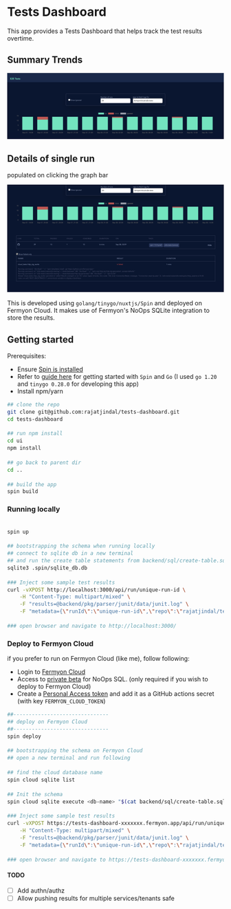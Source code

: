 # Tests Dashboard

This app provides a Tests Dashboard that helps track the test results overtime.

## Summary Trends
![Summary of trends](docs/summary.png)

## Details of single run

populated on clicking the graph bar

![Details of single run](docs/details.png)

This is developed using `golang/tinygo/nuxtjs/Spin` and deployed on Fermyon Cloud. It makes use of Fermyon's NoOps SQLite integration to store the results.

## Getting started

Prerequisites:

- Ensure [Spin is installed](https://developer.fermyon.com/spin/install)
- Refer to [guide here](https://developer.fermyon.com/spin/go-components) for getting started with `Spin` and `Go` (I used `go 1.20` and `tinygo 0.28.0` for developing this app)
- Install npm/yarn


```bash
## clone the repo
git clone git@github.com:rajatjindal/tests-dashboard.git
cd tests-dashboard

## run npm install
cd ui
npm install

## go back to parent dir
cd ..

## build the app
spin build
```

### Running locally

```bash

spin up

## bootstrapping the schema when running locally
## connect to sqlite db in a new terminal
## and run the create table statements from backend/sql/create-table.sql
sqlite3 .spin/sqlite_db.db

### Inject some sample test results
curl -vXPOST http://localhost:3000/api/run/unique-run-id \
	-H "Content-Type: multipart/mixed" \
	-F "results=@backend/pkg/parser/junit/data/junit.log" \
	-F "metadata={\"runId\":\"unique-run-id\",\"repo\":\"rajatjindal/test-reporter\",\"branch\":\"main\",\"format\":\"junit\", \"link\":\"http://link/to/github/actions/or/elsewhere\", \"tags\":\"tag1,tag2\"};type=application/json"

### open browser and navigate to http://localhost:3000/
```

### Deploy to Fermyon Cloud

if you prefer to run on Fermyon Cloud (like me), follow following:

- Login to [Fermyon Cloud](https://cloud.fermyon.com)
- Access to [private beta](https://developer.fermyon.com/cloud/noops-sql-db#grant-sqlite-permission) for NoOps SQL. (only required if you wish to deploy to Fermyon Cloud)
- Create a [Personal Access token](https://developer.fermyon.com/cloud/user-settings#create-a-pat) and add it as a GitHub actions secret (with key `FERMYON_CLOUD_TOKEN`)

```bash
##-------------------------------
## deploy on Fermyon Cloud
##-------------------------------
spin deploy

## bootstrapping the schema on Fermyon Cloud
## open a new terminal and run following

## find the cloud database name
spin cloud sqlite list

## Init the schema
spin cloud sqlite execute <db-name> "$(cat backend/sql/create-table.sql)"

### Inject some sample test results
curl -vXPOST https://tests-dashboard-xxxxxxx.fermyon.app/api/run/unique-run-id \
	-H "Content-Type: multipart/mixed" \
	-F "results=@backend/pkg/parser/junit/data/junit.log" \
	-F "metadata={\"runId\":\"unique-run-id\",\"repo\":\"rajatjindal/test-reporter\",\"branch\":\"main\",\"format\":\"junit\", \"link\":\"http://link/to/github/actions/or/elsewhere\", \"tags\":\"tag1,tag2\"};type=application/json"

### open browser and navigate to https://tests-dashboard-xxxxxxx.fermyon.app
```


#### TODO

- [ ] Add authn/authz
- [ ] Allow pushing results for multiple services/tenants safe